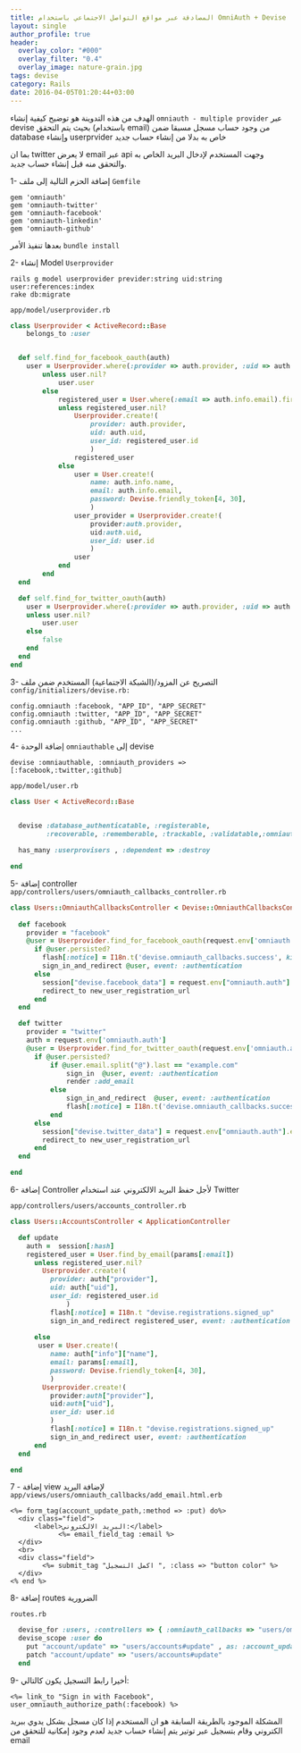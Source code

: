 ```yaml
---
title: المصادقة عبر مواقع التواصل الاجتماعي باستخدام OmniAuth + Devise
layout: single
author_profile: true
header:
  overlay_color: "#000"
  overlay_filter: "0.4"
  overlay_image: nature-grain.jpg
tags: devise
category: Rails
date: 2016-04-05T01:20:44+03:00
---
```


الهدف من هذه التدوينة هو توضيح كيفية إنشاء  `omniauth - multiple provider` عبر devise
بحيث يتم التحقق (باستخدام email) من وجود حساب مسجل مسبقا ضمن database  وإنشاء userprvider خاص به بدلا من إنشاء حساب جديد  

بما ان  twitter لا يعرض email عبر api  وجهت المستخدم لإدخال البريد الخاص به والتحقق منه قبل إنشاء حساب جديد.



1- إضافة الحزم التالية إلى ملف `Gemfile`

~~~
gem 'omniauth'
gem 'omniauth-twitter'
gem 'omniauth-facebook'
gem 'omniauth-linkedin'
gem 'omniauth-github'
~~~

بعدها تنفيذ الأمر `bundle install`  

2- إنشاء Model   `Userprovider` 


    rails g model userprovider previder:string uid:string user:references:index
    rake db:migrate

`app/model/userprovider.rb`

~~~ruby
class Userprovider < ActiveRecord::Base
	belongs_to :user


  def self.find_for_facebook_oauth(auth)
  	user = Userprovider.where(:provider => auth.provider, :uid => auth.uid).first
        unless user.nil?
            user.user
        else
            registered_user = User.where(:email => auth.info.email).first
            unless registered_user.nil?
                Userprovider.create!(
                    provider: auth.provider,
                    uid: auth.uid,
                    user_id: registered_user.id
                    )
                registered_user
            else
                user = User.create!(
                    name: auth.info.name,
                    email: auth.info.email,
                    password: Devise.friendly_token[4, 30],
                    )
                user_provider = Userprovider.create!(
                    provider:auth.provider,
                    uid:auth.uid,
                    user_id: user.id
                    )
                user
            end
        end
  end

  def self.find_for_twitter_oauth(auth)
    user = Userprovider.where(:provider => auth.provider, :uid => auth.uid).first
    unless user.nil?
        user.user
    else
        false
    end
  end  
end


~~~

3- التصريح عن المزود/(الشبكة الاجتماعية) المستخدم ضمن ملف `config/initializers/devise.rb:` 
 
    config.omniauth :facebook, "APP_ID", "APP_SECRET"
    config.omniauth :twitter, "APP_ID", "APP_SECRET"
    config.omniauth :github, "APP_ID", "APP_SECRET"
    ...


4- إضافة الوحدة `omniauthable` إلى devise

    devise :omniauthable, :omniauth_providers => [:facebook,:twitter,:github]

`app/model/user.rb`

~~~ruby
class User < ActiveRecord::Base
	

  devise :database_authenticatable, :registerable,
         :recoverable, :rememberable, :trackable, :validatable,:omniauthable, :omniauth_providers => [:facebook,:twitter]

  has_many :userprovisers , :dependent => :destroy

end

~~~

5- إضافة controller `app/controllers/users/omniauth_callbacks_controller.rb` 

~~~ruby
class Users::OmniauthCallbacksController < Devise::OmniauthCallbacksController
  
  def facebook
    provider = "facebook"
    @user = Userprovider.find_for_facebook_oauth(request.env['omniauth.auth'])
      if @user.persisted?
        flash[:notice] = I18n.t('devise.omniauth_callbacks.success', kind: provider.capitalize)
        sign_in_and_redirect @user, event: :authentication
      else
        session["devise.facebook_data"] = request.env["omniauth.auth"]
        redirect_to new_user_registration_url
      end
  end

  def twitter
    provider = "twitter"
    auth = request.env['omniauth.auth']
    @user = Userprovider.find_for_twitter_oauth(request.env['omniauth.auth'])
      if @user.persisted?
          if @user.email.split("@").last == "example.com"
              sign_in  @user, event: :authentication
              render :add_email
          else
              sign_in_and_redirect  @user, event: :authentication   
              flash[:notice] = I18n.t('devise.omniauth_callbacks.success', kind: provider.capitalize)
          end
      else
        session["devise.twitter_data"] = request.env["omniauth.auth"].except("extra")
        redirect_to new_user_registration_url
      end
  end

end

~~~
6- إضافة Controller  لأجل حفظ البريد الالكتروني عند استخدام Twitter

`app/controllers/users/accounts_controller.rb`



~~~ruby
class Users::AccountsController < ApplicationController

  def update
    auth =  session[:hash]
    registered_user = User.find_by_email(params[:email])
      unless registered_user.nil?
        Userprovider.create!(
          provider: auth["provider"],
          uid: auth["uid"],
          user_id: registered_user.id
              )
          flash[:notice] = I18n.t "devise.registrations.signed_up"
          sign_in_and_redirect registered_user, event: :authentication
          
      else
       user = User.create!(
          name: auth["info"]["name"],
          email: params[:email],
          password: Devise.friendly_token[4, 30],
          )
        Userprovider.create!(
          provider:auth["provider"],
          uid:auth["uid"],
          user_id: user.id
          )
          flash[:notice] = I18n.t "devise.registrations.signed_up"
          sign_in_and_redirect user, event: :authentication
      end
  end

end

~~~

7 - إضافة  view لإضافة البريد `app/views/users/omniauth_callbacks/add_email.html.erb`


    <%= form_tag(account_update_path,:method => :put) do%>
      <div class="field">
          <label>البريد الالكتروني:</label>
    		    <%= email_field_tag :email %>
      </div>
      <br>
      <div class="field"> 
    		<%= submit_tag "اكمل التسجيل ", :class => "button color" %>
      </div>
    <% end %>


8- إضافة  routes الضرورية

`routes.rb`

~~~ruby
  devise_for :users, :controllers => { :omniauth_callbacks => "users/omniauth_callbacks" }
  devise_scope :user do
    put "account/update" => "users/accounts#update" , as: :account_update
    patch "account/update" => "users/accounts#update"
  end
~~~
    

9- أخيرا رابط التسجيل يكون كالتالي:

    <%= link_to "Sign in with Facebook", user_omniauth_authorize_path(:facebook) %>


المشكلة الموجود بالطريقة السابقة هو ان المستخدم إذا كان مسجل بشكل يدوي ببريد الكتروني وقام بتسجيل عبر توتير يتم إنشاء حساب جديد لعدم وجود إمكانية للتحقق من email









